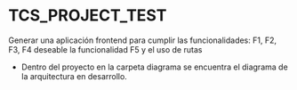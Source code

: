 # TCS_PROJECT_TEST

Generar una aplicación frontend para cumplir las funcionalidades: F1, F2, F3, F4
deseable la funcionalidad F5 y el uso de rutas

* Dentro del proyecto en la carpeta diagrama se encuentra el diagrama de la arquitectura en desarrollo.
